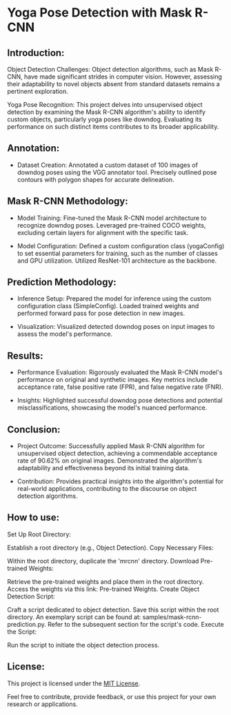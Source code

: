 # Yoga Pose Detection with Mask R-CNN

## Introduction:

Object Detection Challenges:
Object detection algorithms, such as Mask R-CNN, have made significant strides in computer vision. However, assessing their adaptability to novel objects absent from standard datasets remains a pertinent exploration.

Yoga Pose Recognition:
This project delves into unsupervised object detection by examining the Mask R-CNN algorithm's ability to identify custom objects, particularly yoga poses like downdog. Evaluating its performance on such distinct items contributes to its broader applicability.

## Annotation:

- Dataset Creation:
Annotated a custom dataset of 100 images of downdog poses using the VGG annotator tool. Precisely outlined pose contours with polygon shapes for accurate delineation.

## Mask R-CNN Methodology:

- Model Training:
Fine-tuned the Mask R-CNN model architecture to recognize downdog poses. Leveraged pre-trained COCO weights, excluding certain layers for alignment with the specific task.

- Model Configuration:
Defined a custom configuration class (yogaConfig) to set essential parameters for training, such as the number of classes and GPU utilization. Utilized ResNet-101 architecture as the backbone.

## Prediction Methodology:

- Inference Setup:
Prepared the model for inference using the custom configuration class (SimpleConfig). Loaded trained weights and performed forward pass for pose detection in new images.

- Visualization:
Visualized detected downdog poses on input images to assess the model's performance.

## Results:

- Performance Evaluation:
Rigorously evaluated the Mask R-CNN model's performance on original and synthetic images. Key metrics include acceptance rate, false positive rate (FPR), and false negative rate (FNR).

- Insights:
Highlighted successful downdog pose detections and potential misclassifications, showcasing the model's nuanced performance.

## Conclusion:

- Project Outcome:
Successfully applied Mask R-CNN algorithm for unsupervised object detection, achieving a commendable acceptance rate of 90.62% on original images. Demonstrated the algorithm's adaptability and effectiveness beyond its initial training data.

- Contribution:
Provides practical insights into the algorithm's potential for real-world applications, contributing to the discourse on object detection algorithms.
## How to use:
Set Up Root Directory:

Establish a root directory (e.g., Object Detection).
Copy Necessary Files:

Within the root directory, duplicate the 'mrcnn' directory.
Download Pre-trained Weights:

Retrieve the pre-trained weights and place them in the root directory.
Access the weights via this link: Pre-trained Weights.
Create Object Detection Script:

Craft a script dedicated to object detection.
Save this script within the root directory. An exemplary script can be found at: samples/mask-rcnn-prediction.py.
Refer to the subsequent section for the script's code.
Execute the Script:

Run the script to initiate the object detection process.

## License:

This project is licensed under the [MIT License](LICENSE).

Feel free to contribute, provide feedback, or use this project for your own research or applications.
